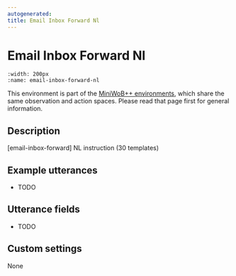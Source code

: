 ```yaml
---
autogenerated:
title: Email Inbox Forward Nl
---
```


# Email Inbox Forward Nl

```{figure} ../../_static/videos/miniwob/email-inbox-forward-nl.gif 
:width: 200px
:name: email-inbox-forward-nl
```

This environment is part of the <a href='..'>MiniWoB++ environments</a>, which share the same observation and action spaces. Please read that page first for general information.

## Description

[email-inbox-forward] NL instruction (30 templates)

## Example utterances

* TODO

## Utterance fields

* TODO

## Custom settings

None
